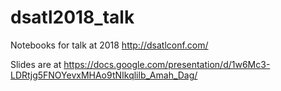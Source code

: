 # dsatl2018_talk
Notebooks for talk at 2018 http://dsatlconf.com/

Slides are at https://docs.google.com/presentation/d/1w6Mc3-LDRtjg5FNOYevxMHAo9tNIkqlilb_Amah_Dag/
